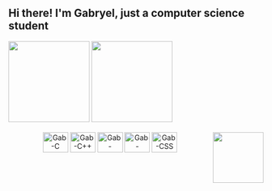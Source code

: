 ## Hi there! I'm Gabryel, just a computer science student

<div>
  <img height="160em" src="https://github-readme-stats-sigma-five.vercel.app/api?username=gabryeleite&show_icons=true&&include_all_commits=true&count_private=true&theme=dark">
  <img height="160em" src="https://github-readme-stats-sigma-five.vercel.app/api/top-langs/?username=gabryeleite&langs_count=true&theme=dark">
</div>

<div align="center"><br>
  <img align="center" alt="Gab-C" height="40" width="50" src="https://cdn.jsdelivr.net/gh/devicons/devicon/icons/c/c-original.svg">
  <img align="center" alt="Gab-C++" height="40" width="50" src="https://cdn.jsdelivr.net/gh/devicons/devicon/icons/cplusplus/cplusplus-original.svg">
  <img align="center" alt="Gab-Python" height="40" width="50" src="https://cdn.jsdelivr.net/gh/devicons/devicon/icons/python/python-original.svg">
  <img align="center" alt="Gab-HTML" height="40" width="50" src="https://cdn.jsdelivr.net/gh/devicons/devicon/icons/html5/html5-original.svg">
  <img align="center" alt="Gab-CSS" height="40" width="50" src="https://cdn.jsdelivr.net/gh/devicons/devicon/icons/css3/css3-original.svg">
  <img align="right" height="100" width="100" src="https://cdn.discordapp.com/attachments/840021456166715453/1108460512687165540/amogus.gif">
</div>

##
